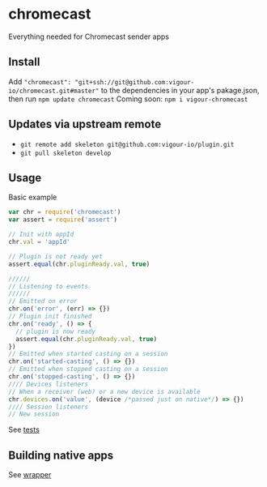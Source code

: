 # chromecast
Everything needed for Chromecast sender apps

## Install
Add `"chromecast": "git+ssh://git@github.com:vigour-io/chromecast.git#master"` to the dependencies in your app's pakage.json, then run `npm update chromecast`
Coming soon: `npm i vigour-chromecast`

## Updates via upstream remote

- `git remote add skeleton git@github.com:vigour-io/plugin.git`
- `git pull skeleton develop`

## Usage
Basic example

```js
var chr = require('chromecast')
var assert = require('assert')

// Init with appId
chr.val = 'appId'

// Plugin is not ready yet
assert.equal(chr.pluginReady.val, true)

//////
// Listening to events
//////
// Emitted on error
chr.on('error', (err) => {})
// Plugin init finished
chr.on('ready', () => {
  // plugin is now ready
  assert.equal(chr.pluginReady.val, true)
})
// Emitted when started casting on a session
chr.on('started-casting', () => {})
// Emitted when stopped casting on a session
chr.on('stopped-casting', () => {})
//// Devices listeners
// When a receiver (web) or a new device is available
chr.devices.on('value', (device /*passed just on native*/) => {})
//// Session listeners
// New session

```
See [tests](test)

## Building native apps
See [wrapper](http://github.com/vigour-io/vigour-native)
